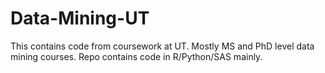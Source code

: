 # Data-Mining-UT
This contains code from coursework at UT. Mostly MS and PhD level data mining courses. 
Repo contains code in R/Python/SAS mainly.
